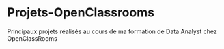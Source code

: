 # Projets-OpenClassrooms
Principaux projets réalisés au cours de ma formation de Data Analyst chez OpenClassRooms
